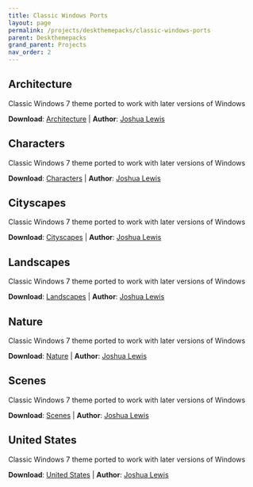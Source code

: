 ```yaml
---
title: Classic Windows Ports
layout: page
permalink: /projects/deskthemepacks/classic-windows-ports
parent: Deskthemepacks
grand_parent: Projects
nav_order: 2
---
```


## Architecture
Classic Windows 7 theme ported to work with later versions of Windows

**Download**: [Architecture][Architecture] | **Author**: [Joshua Lewis][PhantomNimbi]

## Characters 
Classic Windows 7 theme ported to work with later versions of Windows

**Download**: [Characters][Characters] | **Author**: [Joshua Lewis][PhantomNimbi]

## Cityscapes
Classic Windows 7 theme ported to work with later versions of Windows

**Download**: [Cityscapes][Cityscapes] | **Author**: [Joshua Lewis][PhantomNimbi]

## Landscapes
Classic Windows 7 theme ported to work with later versions of Windows

**Download**: [Landscapes][Landscapes] | **Author**: [Joshua Lewis][PhantomNimbi]

## Nature
Classic Windows 7 theme ported to work with later versions of Windows

**Download**: [Nature][Nature] | **Author**: [Joshua Lewis][PhantomNimbi]

## Scenes
Classic Windows 7 theme ported to work with later versions of Windows

**Download**: [Scenes][Scenes] | **Author**: [Joshua Lewis][PhantomNimbi]

## United States
Classic Windows 7 theme ported to work with later versions of Windows

**Download**: [United States][UnitedStates] | **Author**: [Joshua Lewis][PhantomNimbi]


[PhantomNimbi]: https://github.com/PhantomNimbi

[Architecture]: https://github.com/TBR-Development/Windows-Deskthemepacks/tree/main/projects/Architecture/

[Characters]: https://github.com/TBR-Development/Windows-Deskthemepacks/tree/main/projects/Characters/

[Nature]: https://github.com/TBR-Development/Windows-Deskthemepacks/tree/main/projects/Nature/

[Scenes]: https://github.com/TBR-Development/Windows-Deskthemepacks/tree/main/projects/Scenes/

[Cityscapes]: https://github.com/TBR-Development/Windows-Deskthemepacks/tree/main/projects/Cityscapes/

[Landscapes]: https://github.com/TBR-Development/Windows-Deskthemepacks/tree/main/projects/Landscapes/

[UnitedStates]: https://github.com/TBR-Development/Windows-Deskthemepacks/tree/main/projects/United%20States/
